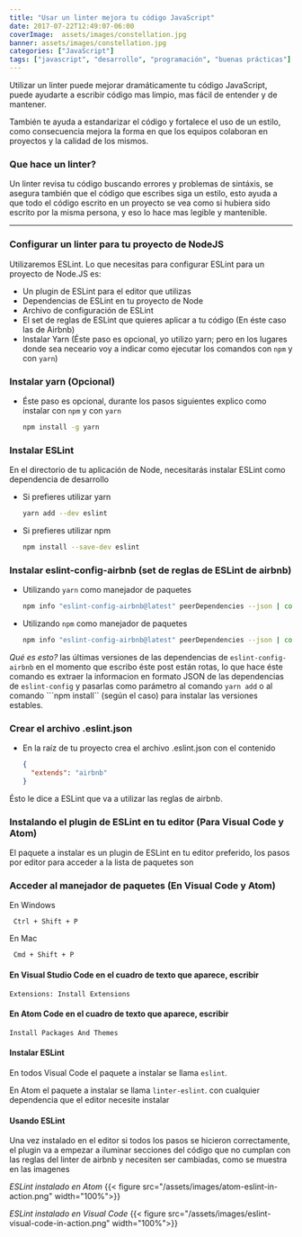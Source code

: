 ```yaml
---
title: "Usar un linter mejora tu código JavaScript"
date: 2017-07-22T12:49:07-06:00
coverImage:  assets/images/constellation.jpg
banner: assets/images/constellation.jpg
categories: ["JavaScript"]
tags: ["javascript", "desarrollo", "programación", "buenas prácticas"]
---
```


Utilizar un linter puede mejorar dramáticamente tu código JavaScript, puede ayudarte a 
escribir código mas limpio, mas fácil de entender y de mantener.

También te ayuda a estandarizar el código y fortalece el uso de un estilo, como consecuencia
mejora la forma en que los equipos colaboran en proyectos y la calidad de los mismos.

### Que hace un linter?

Un linter revisa tu código buscando errores y problemas de sintáxis, se asegura también que
el código que escribes siga un estilo, esto ayuda a que todo el código escrito en un proyecto se vea como
si hubiera sido escrito por la misma persona, y eso lo hace mas legible y mantenible.

------

### Configurar un linter para tu proyecto de NodeJS

Utilizaremos ESLint. Lo que necesitas para configurar ESLint para un proyecto de Node.JS es:

- Un plugin de ESLint para el editor que utilizas
- Dependencias de ESLint en tu proyecto de Node
- Archivo de configuración de ESLint
- El set de reglas de ESLint que quieres aplicar a tu código (En éste caso las de Airbnb)
- Instalar Yarn (Éste paso es opcional, yo utilizo yarn; pero en los lugares donde sea neceario voy a indicar como ejecutar los comandos con ```npm``` y con ```yarn```)

### Instalar yarn (Opcional)

- Éste paso es opcional, durante los pasos siguientes explico como instalar con ```npm``` y con ```yarn```

    ```bash
    npm install -g yarn
    ```

### Instalar ESLint

En el directorio de tu aplicación de Node, necesitarás instalar ESLint como dependencia de desarrollo

- Si prefieres utilizar yarn

    ```bash
    yarn add --dev eslint
    ```

- Si prefieres utilizar npm

    ```bash
    npm install --save-dev eslint
    ```

### Instalar eslint-config-airbnb (set de reglas de ESLint de airbnb)
    
- Utilizando ```yarn``` como manejador de paquetes

    ```bash
    npm info "eslint-config-airbnb@latest" peerDependencies --json | command sed 's/[\{\},]//g ; s/: /@/g' | xargs yarn add --dev "eslint-config-airbnb@latest"
    ```
- Utilizando ```npm``` como manejador de paquetes

    ```bash
    npm info "eslint-config-airbnb@latest" peerDependencies --json | command sed 's/[\{\},]//g ; s/: /@/g' | xargs npm install --save-dev "eslint-config-airbnb@latest"
    ```
*Qué es esto?* las últimas versiones de las dependencias de ```eslint-config-airbnb``` en el momento que escribo éste post están rotas, lo que hace éste comando es extraer la informacion en formato JSON de las dependencias de ```eslint-config``` y pasarlas como parámetro al comando ```yarn add``` o al comando ```npm install`` (según el caso) para instalar las versiones estables.

### Crear el archivo .eslint.json

- En la raíz de tu proyecto crea el archivo .eslint.json con el contenido

    ```json
    {
      "extends": "airbnb"
    }
    ```
Ésto le dice a ESLint que va a utilizar las reglas de airbnb.

### Instalando el plugin de ESLint en tu editor (Para Visual Code y Atom)

El paquete a instalar es un plugin de ESLint en tu editor preferido, los pasos por editor para acceder a la lista de paquetes son


### Acceder al manejador de paquetes (En Visual Code y Atom)

En Windows 

``` Ctrl + Shift + P```

En Mac

``` Cmd + Shift + P```

#### En Visual Studio Code en el cuadro de texto que aparece, escribir

```Extensions: Install Extensions```

#### En Atom Code en el cuadro de texto que aparece, escribir

```Install Packages And Themes```


#### Instalar ESLint

En todos Visual Code el paquete a instalar se llama ```eslint```.

En Atom el paquete a instalar se llama ```linter-eslint```. con cualquier dependencia que el editor necesite instalar


#### Usando ESLint

Una vez instalado en el editor si todos los pasos se hicieron correctamente, el plugin va a empezar a iluminar secciones del código que no cumplan con las reglas del linter de airbnb y necesiten ser cambiadas, como se muestra en las imagenes

*ESLint instalado en Atom*
{{< figure src="/assets/images/atom-eslint-in-action.png" width="100%">}}


*ESLint instalado en Visual Code*
{{< figure src="/assets/images/eslint-visual-code-in-action.png" width="100%">}}



